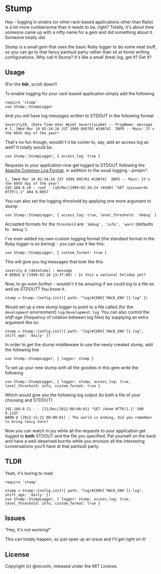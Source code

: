 # Stump

Hey - logging in sinatra (or other rack-based applications other than Rails) is a lot more cumbersome than
it needs to be, right? Totally, it's about time someone came up with a nifty name for a gem and did something
about it. Someone totally did.

Stump is a small gem that uses the basic Ruby logger to do some neat stuff, so you can go to that fancy pantsuit party
rather than sit at home writing configurations. Why call it Stump? It's like a small (tree) log, get it? Get it?

## Usage

(For the **tldr**, scroll down!)

To enable logging for your rack-based application simply add the following

    require 'stump'
    use Stump::StumpLogger

And you will have log messages written to STDOUT in the following format

    SeverityID, [Date Time mSec #pid] SeverityLabel -- ProgName: message
    # I, [Wed Mar 10 02:34:24 JST 1999 895701 #19074]  INFO -- Main: It's the 69th day of the year!

That's no fun though, wouldn't it be cooler to, say, add an access log as well? It totally would be.

    use Stump::StumpLogger, { access_log: true }

Requests to your application now get logged to STDOUT following the [Apache Common Log Format](http://httpd.apache.org/docs/1.3/logs.html#common),
in addition to the usual logging - pimpin'!

    I, [Wed Mar 10 02:34:24 JST 1999 895701 #19074]  INFO -- Main: It's the 69th day of the year!
    192.168.0.10 - root - [10/Mar/1999:02:34:24 +0100] "GET /passwords HTTP/1.1" 404 0.0057

You can also set the logging *threshold* by applying one more argument to stump

    use Stump::StumpLogger, { access_log: true, level_threshold: 'debug' }

Accepted formats for the `threshold` are: `'debug', 'info', 'warn'`(defaults to `'debug'`).

I've even added my own custom logging format (the standard format in the Ruby logger is so boring) - you can use it like this:

    use Stump::StumpLogger, { custom_format: true }

This will give you log messages that look like this

    severity @ [datetime] : message
    # DEBUG @ [1999-03-10 13:37:00] : Is this a national holiday yet?

Now, to go *even further* - wouldn't it be amazing if we could log to a file *as well as STDOUT*? You know it.

    stump = Stump::Config.init({ path: "log(#{ENV['RACK_ENV']}.log" })

Would set up a new stump logger to point to a file called (for the `development` environment) `log/development.log`.
You can also control the *shift age* (frequency of rotation between log files) by supplying an extra argument like so:

    stump = Stump::Config.init({ path: "log(#{ENV['RACK_ENV']}.log", shift_age: 'daily' })

In order to get the stump middleware to use the newly created stump, add the following line

    use Stump::StumpLogger, { logger: stump }

To set up your new stump with all the goodies in this gem write the following

    use Stump::StumpLogger, { logger: stump, access_log: true, level_threshold: info, custom_format: true }

Which would give you the following log output (to both a file of your choosing and STDOUT)

    192.168.0.11 - - [21/Dec/2012:00:00:01} "GET /doom HTTP/1.1" 500 0.1337
    WARN @ [2012-12-21 00:00:01] : The world is ending, did you remember to bring fancy hats?

Now you can watch in joy while all the requests to your application get logged to **both** STDOUT and the file
you specified. Pat yourself on the back and have a well-deserved burrito while you envision all the interesting
conversations you'll have at that pantsuit party.

## TLDR

Yeah, it's boring to read.

    require 'stump'

    stump = Stump::Config.init({ path: "log(#{ENV['RACK_ENV']}.log", shift_age: 'daily' })
    use Stump::StumpLogger, { logger: stump, access_log: true, level_threshold: info, custom_format: true }

## Issues

"Hey, it's not working!"

This can totally happen, so just open up an issue and I'll get right on it!


## License

Copyright (c) @nicovhi, released under the MIT License.